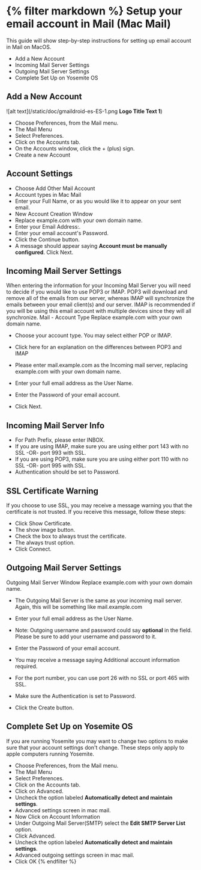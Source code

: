 {% filter markdown %}
Setup your email account in Mail (Mac Mail)
=============

This guide will show step-by-step instructions for setting up email account in Mail on MacOS.

* Add a New Account
* Incoming Mail Server Settings
* Outgoing Mail Server Settings
* Complete Set Up on Yosemite OS

Add a New Account
-----------------
![alt text](/static/doc/gmaildroid-es-ES-1.png **Logo Title Text 1**)

* Choose Preferences, from the Mail menu.
* The Mail Menu
* Select Preferences.
* Click on the Accounts tab.
* On the Accounts window, click the + (plus) sign.
* Create a new Account

Account Settings
-----------------

* Choose Add Other Mail Account
* Account types in Mac Mail
* Enter your Full Name, or as you would like it to appear on your sent email.
* New Account Creation Window
* Replace example.com with your own domain name.
* Enter your Email Address:.
* Enter your email account's Password.
* Click the Continue button.
* A message should appear saying **Account must be manually configured**. Click Next.

Incoming Mail Server Settings
-----------------------------

When entering the information for your Incoming Mail Server you will need to decide if you would like to use POP3 or IMAP. POP3 will download and remove all of the emails from our server, whereas IMAP will synchronize the emails between your email client(s) and our server. IMAP is recommended if you will be using this email account with multiple devices since they will all synchronize.
Mail - Account Type
Replace example.com with your own domain name.

* Choose your account type. You may select either POP or IMAP.

* Click here for an explanation on the differences between POP3 and IMAP
* Please enter mail.example.com as the Incoming mail server, replacing example.com with your own domain name.
* Enter your full email address as the User Name.
* Enter the Password of your email account.
* Click Next.

Incoming Mail Server Info
-------------------------

* For Path Prefix, please enter INBOX.
* If you are using IMAP, make sure you are using either port 143 with no SSL -OR- port 993 with SSL.
* If you are using POP3, make sure you are using either port 110 with no SSL -OR- port 995 with SSL.
* Authentication should be set to Password.

SSL Certificate Warning
-----------------------

If you choose to use SSL, you may receive a message warning you that the certificate is not trusted. If you receive this message, follow these steps:

* Click Show Certificate.
* The show image button.
* Check the box to always trust the certificate.
* The always trust option.
* Click Connect.

Outgoing Mail Server Settings
-----------------------------

Outgoing Mail Server Window
Replace example.com with your own domain name.

* The Outgoing Mail Server is the same as your incoming mail server. Again, this will be something like mail.example.com
* Enter your full email address as the User Name.

* Note: Outgoing username and password could say **optional** in the field. Please be sure to add your username and password to it.
* Enter the Password of your email account.
* You may receive a message saying Additional account information required.
* For the port number, you can use port 26 with no SSL or port 465 with SSL.
* Make sure the Authentication is set to Password.
* Click the Create button.

Complete Set Up on Yosemite OS
------------------------------ 

If you are running Yosemite you may want to change two options to make sure that your account settings don't change. These steps only apply to apple computers running Yosemite.

* Choose Preferences, from the Mail menu.
* The Mail Menu
* Select Preferences.
* Click on the Accounts tab.
* Click on Advanced.
* Uncheck the option labeled **Automatically detect and maintain settings**.
* Advanced settings screen in mac mail.
* Now Click on Account Information
* Under Outgoing Mail Server(SMTP) select the **Edit SMTP Server List** option.
* Click Advanced.
* Uncheck the option labeled **Automatically detect and maintain settings**.
* Advanced outgoing settings screen in mac mail.
* Click OK
{% endfilter %}
